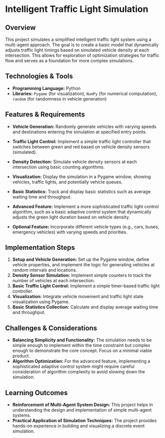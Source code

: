 # Intelligent Traffic Light Simulation

## Overview

This project simulates a simplified intelligent traffic light system using a multi-agent approach.  The goal is to create a basic model that dynamically adjusts traffic light timings based on simulated vehicle density at each intersection. This allows for exploration of optimization strategies for traffic flow and serves as a foundation for more complex simulations.

## Technologies & Tools

- **Programming Language:** Python
- **Libraries:** `Pygame` (for visualization), `NumPy` (for numerical computation), `random` (for randomness in vehicle generation)


## Features & Requirements

- **Vehicle Generation:**  Randomly generate vehicles with varying speeds and destinations entering the simulation at specified entry points.
- **Traffic Light Control:** Implement a simple traffic light controller that switches between green and red based on vehicle density sensors (simulated).
- **Density Detection:** Simulate vehicle density sensors at each intersection using basic counting algorithms.
- **Visualization:** Display the simulation in a Pygame window, showing vehicles, traffic lights, and potentially vehicle queues.
- **Basic Statistics:** Track and display basic statistics such as average waiting time and throughput.

- **Advanced Feature:** Implement a more sophisticated traffic light control algorithm, such as a basic adaptive control system that dynamically adjusts the green light duration based on vehicle density.
- **Optional Feature:** Incorporate different vehicle types (e.g., cars, buses, emergency vehicles) with varying speeds and priorities.


## Implementation Steps

1. **Setup and Vehicle Generation:** Set up the Pygame window, define vehicle properties, and implement the logic for generating vehicles at random intervals and locations.
2. **Density Sensor Simulation:** Implement simple counters to track the number of vehicles at each intersection.
3. **Basic Traffic Light Control:** Implement a simple timer-based traffic light controller.
4. **Visualization:** Integrate vehicle movement and traffic light state visualization using Pygame.
5. **Basic Statistics Collection:**  Calculate and display average waiting time and throughput.


## Challenges & Considerations

- **Balancing Simplicity and Functionality:**  The simulation needs to be simple enough to implement within the time constraint but complex enough to demonstrate the core concept.  Focus on a minimal viable product.
- **Algorithm Optimization:**  For the advanced feature, implementing a sophisticated adaptive control system might require careful consideration of algorithm complexity to avoid slowing down the simulation.


## Learning Outcomes

- **Reinforcement of Multi-Agent System Design:** This project helps in understanding the design and implementation of simple multi-agent systems.
- **Practical Application of Simulation Techniques:**  The project provides hands-on experience in building and visualizing a discrete event simulation.

